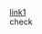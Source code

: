 <html>
  <head>
  </head>
  <body> 
    <a href="views/index.html">link1</a><br />
    check 
  </body>
</html>
